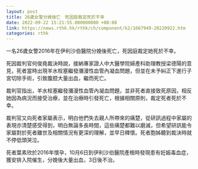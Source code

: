 ```yaml
---
layout: post
title: 26歲女警分娩後亡　死因庭裁定死於不幸
date: 2022-09-22 15:21:55.000000000 +08:00
link: https://news.rthk.hk/rthk/ch/component/k2/1667949-20220922.htm
categories: rthk
---
```


一名26歲女警2016年在伊利沙伯醫院分娩後死亡，死因庭裁定她死於不幸。

死因裁判官何俊堯裁決時說，接納專家證人中大醫學院婦產科助理教授梁德陽的意見，死者當時出現羊水栓塞繼發瀰漫性血管內凝血問題，但並在未予糾正下進行子宮切除手術，引致腹腔大量出血，繼而死亡。

裁判官指出，羊水栓塞繼發瀰漫性血管內凝血問題，並非死者直接致死原因，相反她因為病況而接受治療，並在治療時引發死亡，根據相關原則，裁定死者死於不幸。

裁判官又向死者家屬表示，明白他們失去親人所帶來的痛楚，從研訊過程中家屬的表現亦清楚感受得到，明白無論多長時間，這些痛楚都難以磨滅，但希望研訊能令家屬對於死者離世及相關情況有更深的理解，並早日釋懷。死者胞姊聽到裁決時就不停低頭哭泣。

死者葉素欣於2016年懷孕，10月6日到伊利沙伯醫院產檢時發現患有妊娠毒血症，獲安排入院催生，分娩後大量出血，3日後不治。
